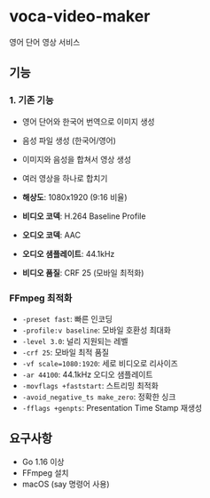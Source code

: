 # voca-video-maker
영어 단어 영상 서비스

## 기능

### 1. 기존 기능
- 영어 단어와 한국어 번역으로 이미지 생성
- 음성 파일 생성 (한국어/영어)
- 이미지와 음성을 합쳐서 영상 생성
- 여러 영상을 하나로 합치기

- **해상도**: 1080x1920 (9:16 비율)
- **비디오 코덱**: H.264 Baseline Profile
- **오디오 코덱**: AAC
- **오디오 샘플레이트**: 44.1kHz
- **비디오 품질**: CRF 25 (모바일 최적화)

### FFmpeg 최적화

- `-preset fast`: 빠른 인코딩
- `-profile:v baseline`: 모바일 호환성 최대화
- `-level 3.0`: 널리 지원되는 레벨
- `-crf 25`: 모바일 최적 품질
- `-vf scale=1080:1920`: 세로 비디오로 리사이즈
- `-ar 44100`: 44.1kHz 오디오 샘플레이트
- `-movflags +faststart`: 스트리밍 최적화
- `-avoid_negative_ts make_zero`: 정확한 싱크
- `-fflags +genpts`: Presentation Time Stamp 재생성

## 요구사항

- Go 1.16 이상
- FFmpeg 설치
- macOS (say 명령어 사용)

